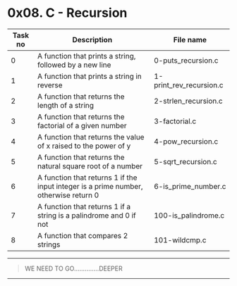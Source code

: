 # 0x08. C - Recursion

| Task no | Description                                                                          | File name               |
| ------- | ------------------------------------------------------------------------------------ | ----------------------- |
| 0       | A function that prints a string, followed by a new line                              | 0-puts_recursion.c      |
| 1       | A function that prints a string in reverse                                           | 1-print_rev_recursion.c |
| 2       | A function that returns the length of a string                                       | 2-strlen_recursion.c    |
| 3       | A function that returns the factorial of a given number                              | 3-factorial.c           |
| 4       | A function that returns the value of x raised to the power of y                      | 4-pow_recursion.c       |
| 5       | A function that returns the natural square root of a number                          | 5-sqrt_recursion.c      |
| 6       | A function that returns 1 if the input integer is a prime number, otherwise return 0 | 6-is_prime_number.c     |
| 7       | A function that returns 1 if a string is a palindrome and 0 if not                   | 100-is_palindrome.c     |
| 8       | A function that compares 2 strings                                                   | 101-wildcmp.c           |

---

> WE NEED TO GO..............DEEPER

---
